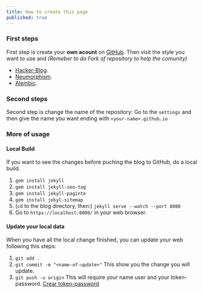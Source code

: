 ```yaml
---
title: How to create this page
published: true
---
```

### First steps
First step is create your **own acount** on [GitHub](https://github.com/). Then visit the style you want to use and
_(Remeber to do Fork of repository to help the comunity)_
* [Hacker-Blog](http://github.com/tocttou/hacker-blog).
* [Neumorphism](https://github.com/longpdo/neumorphism).
* [Alembic](https://github.com/daviddarnes/alembic).

<!-- more -->

### Second steps
Second step is change the name of the repository: Go to the `settings` and then give the name you want ending with `<your-name>.github.io`

### More of usage

#### Local Build
If you want to see the changes before puching the blog to GitHub, do a local build.
1. `gem install jekyll`
1. `gem install jekyll-seo-tag`
1. `gem install jekyll-paginte`
1. `gem install jekyl-sitemap`
1. (`cd` to the blog directory, then:) `jekyll serve --watch --port 8000`
1. Go to `https://localhost:8000/` in your web browser.

#### Update your local data
When you have all the local change finished, you can update your web following this steps:
1. `git add .`
1. `git commit -m "<name-of-update>"` This show you the change you will update.
1. `git push -u origin` This will require your name user and your token-password. [Crear token-password](https://docs.github.com/es/authentication/keeping-your-account-and-data-secure/creating-a-personal-access-token)
